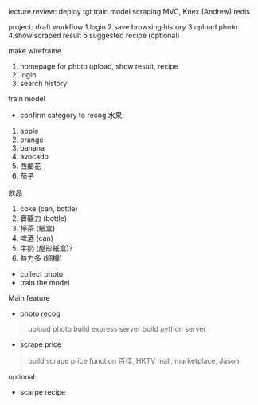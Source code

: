 lecture review:
deploy tgt
train model
scraping
MVC, Knex (Andrew)
redis

project:
draft workflow
1.login
2.save browsing history 
3.upload photo
4.show scraped result
5.suggested recipe (optional)

make wireframe
1. homepage for photo upload, show result, recipe
2. login
3. search history

train model
- confirm category to recog
水果:
1. apple
2. orange
3. banana
4. avocado
5. 西蘭花
6. 茄子

飲品
1. coke (can, bottle)
2. 寶礦力 (bottle)
3. 檸茶 (紙盒)
4. 啤酒 (can)
5. 牛奶 (屋形紙盒)?
6. 益力多 (細樽)

- collect photo
- train the model

Main feature
- photo recog
> upload photo
> build express server
> build python server

- scrape price
> build scrape price function
> 百佳, HKTV mall, marketplace, Jason

optional:
- scarpe recipe
